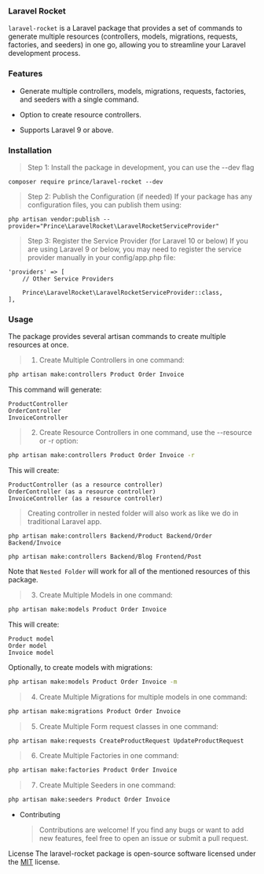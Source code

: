 ### Laravel Rocket

`laravel-rocket` is a Laravel package that provides a set of commands to generate multiple resources (controllers, models, migrations, requests, factories, and seeders) in one go, allowing you to streamline your Laravel development process.

### Features

- Generate multiple controllers, models, migrations, requests, factories, and seeders with a single command.

- Option to create resource controllers.

- Supports Laravel 9 or above.

### Installation

> Step 1: Install the package in development, you can use the --dev flag

```
composer require prince/laravel-rocket --dev
```

> Step 2: Publish the Configuration (if needed)
> If your package has any configuration files, you can publish them using:

```
php artisan vendor:publish --provider="Prince\LaravelRocket\LaravelRocketServiceProvider"
```

> Step 3: Register the Service Provider (for Laravel 10 or below)
> If you are using Laravel 9 or below, you may need to register the service provider manually in your config/app.php file:

```
'providers' => [
    // Other Service Providers

    Prince\LaravelRocket\LaravelRocketServiceProvider::class,
],

```

### Usage

The package provides several artisan commands to create multiple resources at once.

> 1. Create Multiple Controllers in one command:

```bash
php artisan make:controllers Product Order Invoice
```

This command will generate:

```
ProductController
OrderController
InvoiceController
```

> 2. Create Resource Controllers in one command, use the --resource or -r option:

```bash
php artisan make:controllers Product Order Invoice -r
```

This will create:

```
ProductController (as a resource controller)
OrderController (as a resource controller)
InvoiceController (as a resource controller)
```

> Creating controller in nested folder will also work as like we do in traditional Laravel app.

```
php artisan make:controllers Backend/Product Backend/Order Backend/Invoice

php artisan make:controllers Backend/Blog Frontend/Post
```

Note that `Nested Folder` will work for all of the mentioned resources of this package.

> 3. Create Multiple Models in one command:

```bash
php artisan make:models Product Order Invoice
```

This will create:

```
Product model
Order model
Invoice model
```

Optionally, to create models with migrations:

```bash
php artisan make:models Product Order Invoice -m
```

> 4. Create Multiple Migrations for multiple models in one command:

```bash
php artisan make:migrations Product Order Invoice
```

> 5. Create Multiple Form request classes in one command:

```bash
php artisan make:requests CreateProductRequest UpdateProductRequest
```

> 6. Create Multiple Factories in one command:

```bash
php artisan make:factories Product Order Invoice
```

> 7. Create Multiple Seeders in one command:

```bash
php artisan make:seeders Product Order Invoice
```

- Contributing
  > Contributions are welcome! If you find any bugs or want to add new features, feel free to open an issue or submit a pull request.

License
The laravel-rocket package is open-source software licensed under the [MIT](./LICENSE.md) license.
